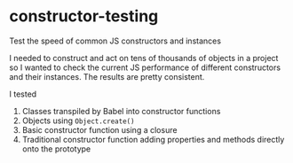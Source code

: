 # constructor-testing
Test the speed of common JS constructors and instances

I needed to construct and act on tens of thousands of objects in a project so I wanted to check the current JS performance of different constructors and their instances. The results are pretty consistent.

I tested 
1. Classes transpiled by Babel into constructor functions
2. Objects using `Object.create()`
3. Basic constructor function using a closure
4. Traditional constructor function adding properties and methods directly onto the prototype
